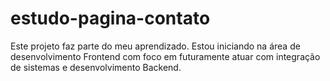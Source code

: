 # estudo-pagina-contato
Este projeto faz parte do meu aprendizado. Estou iniciando na área de desenvolvimento Frontend com foco em futuramente atuar com integração de sistemas e desenvolvimento Backend.
